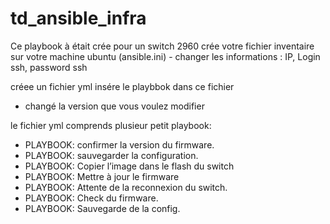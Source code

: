 # td_ansible_infra

Ce playbook à était crée pour un switch 2960
crée votre fichier inventaire sur votre machine ubuntu (ansible.ini)
    - changer les informations : IP, Login ssh, password ssh

créee un fichier yml
insére le playbbok dans ce fichier
  - changé la version que vous voulez modifier

le fichier yml comprends plusieur petit playbook:
   - PLAYBOOK: confirmer la version du firmware.
   - PLAYBOOK: sauvegarder la configuration.
   - PLAYBOOK: Copier l’image dans le flash du switch
   - PLAYBOOK: Mettre à jour le firmware
   - PLAYBOOK: Attente de la reconnexion du switch.
   - PLAYBOOK: Check du firmware.
   - PLAYBOOK: Sauvegarde de la config.
